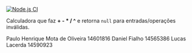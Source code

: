 
[![Node.js CI](https://github.com/peaga028/labsoft/actions/workflows/node.js.yml/badge.svg)](https://github.com/peaga028/labsoft/actions/workflows/node.js.yml)

Calculadora que faz **+ - * / ^** e retorna `null` para entradas/operações inválidas.

Paulo Henrique Mota de Oliveira 14601816
Daniel Fialho 14565386
Lucas Lacerda 14590923
